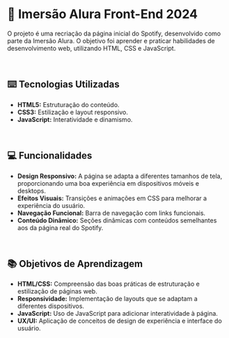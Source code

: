 <img src="https://grupoalura.notion.site/image/https%3A%2F%2Fprod-files-secure.s3.us-west-2.amazonaws.com%2F501588a2-50a4-4bb5-b6d6-639d6088ac31%2Fe960bbeb-0aa4-4bc2-9288-22730f34f7ac%2FImerso_Front_End_capa_(header)_do_Notion.png?table=block&id=53f23a8a-959e-4360-8524-e08b22c585b9&spaceId=501588a2-50a4-4bb5-b6d6-639d6088ac31&width=2000&userId=&cache=v2>" alt="" />
<h1>🤿 Imersão Alura Front-End 2024</h1>

<p>O projeto é uma recriação da página inicial do Spotify, desenvolvido como parte da Imersão Alura. O objetivo foi aprender e praticar habilidades de desenvolvimento web, utilizando HTML, CSS e JavaScript.</p>
</br>

<h2>⌨️ Tecnologias Utilizadas</h2>
<ul>
<li><b>HTML5:</b> Estruturação do conteúdo.</li>
<li><b>CSS3:</b> Estilização e layout responsivo.</li>
<li><b>JavaScript:</b> Interatividade e dinamismo.</li>
</ul>
</br>

<h2>💻 Funcionalidades</h2>
<ul>
<li><b>Design Responsivo:</b> A página se adapta a diferentes tamanhos de tela, proporcionando uma boa experiência em dispositivos móveis e desktops.</li>
<li><b>Efeitos Visuais:</b> Transições e animações em CSS para melhorar a experiência do usuário.</li>
<li><b>Navegação Funcional:</b> Barra de navegação com links funcionais.</li>
<li><b>Conteúdo Dinâmico:</b> Seções dinâmicas com conteúdos semelhantes aos da página real do Spotify.</li>
</ul>
</br>

<h2>📚 Objetivos de Aprendizagem</h2>
<ul>
<li><b>HTML/CSS:</b> Compreensão das boas práticas de estruturação e estilização de páginas web.</li>
<li><b>Responsividade:</b> Implementação de layouts que se adaptam a diferentes dispositivos.</li>
<li><b>JavaScript:</b> Uso de JavaScript para adicionar interatividade à página.</li>
<li><b>UX/UI:</b> Aplicação de conceitos de design de experiência e interface do usuário.</li>
</ul>
</br>

<img src="https://mir-cdn.behance.net/v1/rendition/project_modules/2800_opt_1/baf0ac201312415.66725d8dbc208.jpg" alt="" />
</br>
